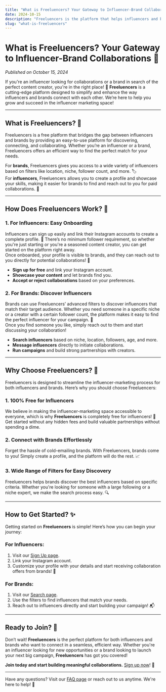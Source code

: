 ```yaml
---
title: "What is Freeluencers? Your Gateway to Influencer-Brand Collaborations 🤝"
date: 2024-10-15
description: "Freeluencers is the platform that helps influencers and brands connect effortlessly. Learn how it works and how you can benefit!"
slug: "what-is-freeluencers"
---
```


# What is Freeluencers? Your Gateway to Influencer-Brand Collaborations 🤝

*Published on October 15, 2024*

If you're an influencer looking for collaborations or a brand in search of the perfect content creator, you're in the right place! 🌟 **Freeluencers** is a cutting-edge platform designed to simplify and enhance the way influencers and brands connect with each other. We’re here to help you grow and succeed in the influencer marketing space!

---

## What is Freeluencers? 🧐

Freeluencers is a free platform that bridges the gap between influencers and brands by providing an easy-to-use platform for discovering, connecting, and collaborating. Whether you’re an influencer or a brand, Freeluencers offers an efficient way to find the perfect match for your needs.

For **brands**, Freeluencers gives you access to a wide variety of influencers based on filters like location, niche, follower count, and more. 🏷️  
For **influencers**, Freeluencers allows you to create a profile and showcase your skills, making it easier for brands to find and reach out to you for paid collaborations. 💼

---

## How Does Freeluencers Work? 🔄

### 1. For Influencers: Easy Onboarding
Influencers can sign up easily and link their Instagram accounts to create a complete profile. 🚀 There’s no minimum follower requirement, so whether you're just starting or you're a seasoned content creator, you can get started on the platform right away.  
Once onboarded, your profile is visible to brands, and they can reach out to you directly for potential collaborations! 🎯

- **Sign up for free** and link your Instagram account.
- **Showcase your content** and let brands find you.
- **Accept or reject collaborations** based on your preferences.

### 2. For Brands: Discover Influencers
Brands can use Freeluencers’ advanced filters to discover influencers that match their target audience. Whether you need someone in a specific niche or a creator with a certain follower count, the platform makes it easy to find the perfect influencer for your campaign. 🎥  
Once you find someone you like, simply reach out to them and start discussing your collaboration!

- **Search influencers** based on niche, location, followers, age, and more.
- **Message influencers** directly to initiate collaborations.
- **Run campaigns** and build strong partnerships with creators.

---

## Why Choose Freeluencers? 🌟

Freeluencers is designed to streamline the influencer-marketing process for both influencers and brands. Here’s why you should choose Freeluencers:

### 1. 100% Free for Influencers
We believe in making the influencer-marketing space accessible to everyone, which is why **Freeluencers** is completely free for influencers! 🎉 Get started without any hidden fees and build valuable partnerships without spending a dime.

### 2. Connect with Brands Effortlessly
Forget the hassle of cold-emailing brands. With Freeluencers, brands come to you! Simply create a profile, and the platform will do the rest. 📈

### 3. Wide Range of Filters for Easy Discovery
Freeluencers helps brands discover the best influencers based on specific criteria. Whether you're looking for someone with a large following or a niche expert, we make the search process easy. 🔍

---

## How to Get Started? ✨

Getting started on **Freeluencers** is simple! Here’s how you can begin your journey:

### For Influencers:
1. Visit our [Sign Up page](https://freeluencers.com/register).
2. Link your Instagram account.
3. Customize your profile with your details and start receiving collaboration offers from brands! 📩

### For Brands:
1. Visit our [Search page](https://freeluencers.com/search).
2. Use the filters to find influencers that match your needs.
3. Reach out to influencers directly and start building your campaign! 📬

---

## Ready to Join? 🚀

Don’t wait! **Freeluencers** is the perfect platform for both influencers and brands who want to connect in a seamless, efficient way. Whether you're an influencer looking for new opportunities or a brand looking to launch your next big campaign, **Freeluencers** has got you covered!

**Join today and start building meaningful collaborations.** [Sign up now](https://freeluencers.com/register)! 🎯

---

Have any questions? Visit our [FAQ page](https://freeluencers.com/faqs) or reach out to us anytime. We're here to help! 💬
